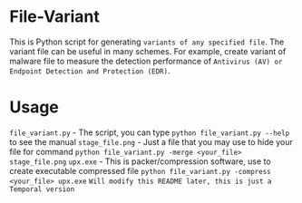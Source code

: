 # File-Variant
This is Python script for generating `variants of any specified file`. The variant file can be useful in many schemes. For example, create variant of malware file to measure the detection performance of `Antivirus (AV) or Endpoint Detection and Protection (EDR)`.

# Usage
`file_variant.py` - The script, you can type `python file_variant.py --help` to see the manual
`stage_file.png` - Just a file that you may use to hide your file for command `python file_variant.py -merge <your_file> stage_file.png`
`upx.exe` - This is packer/compression software, use to create executable compressed file `python file_variant.py -compress <your_file> upx.exe`
`Will modify this README later, this is just a Temporal version`
